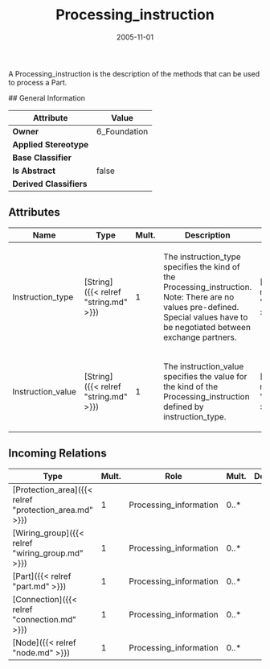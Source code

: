 ﻿---
title: Processing_instruction
toc: false
type: specs
date: "2005-11-01"
draft: false
specification: KBL
version: 2.3.sr1
documentType: "Recommendation"
elementType: Class
classes:
  - Processing_instruction
menu_name: kbl-2.3.sr1
---
<p>A Processing_instruction is the description of the methods that can be used to process a Part.</p>
## General Information

| Attribute               | Value |
|-------------------------|-------|
| **Owner**               | 6_Foundation |
| **Applied Stereotype**  |   |
| **Base Classifier**     |   |
| **Is Abstract**         | false |
| **Derived Classifiers** |   |

## Attributes
|  Name  |  Type  |  Mult.  |  Description  |  Owning Classifier  |
|--------|--------|---------|---------------|--------------|
|Instruction_type | [String]({{< relref "string.md" >}}) | 1 | <p>The instruction_type specifies the kind of the Processing_instruction. Note: There are no values pre-defined. Special values have to be negotiated between exchange partners.</p> | [Processing_instruction]({{< relref "processing_instruction.md" >}}) |
|Instruction_value | [String]({{< relref "string.md" >}}) | 1 | <p>The instruction_value specifies the value for the kind of the Processing_instruction defined by instruction_type.</p> | [Processing_instruction]({{< relref "processing_instruction.md" >}}) |

##  Incoming Relations
|    Type  |   Mult.  |   Role    |   Mult.   |   Description  |
|----------|----------|-----------|-----------|----------------|
| [Protection_area]({{< relref "protection_area.md" >}}) | 1 | Processing_information | 0..* |  |
| [Wiring_group]({{< relref "wiring_group.md" >}}) | 1 | Processing_information | 0..* |  |
| [Part]({{< relref "part.md" >}}) | 1 | Processing_information | 0..* |  |
| [Connection]({{< relref "connection.md" >}}) | 1 | Processing_information | 0..* |  |
| [Node]({{< relref "node.md" >}}) | 1 | Processing_information | 0..* |  |
